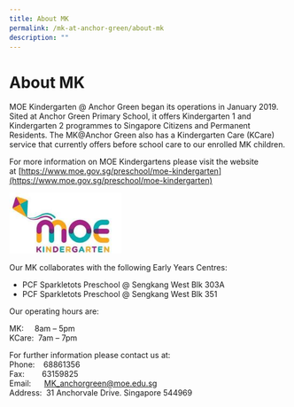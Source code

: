 ```yaml
---
title: About MK
permalink: /mk-at-anchor-green/about-mk
description: ""
---
```

About MK
========

MOE Kindergarten @ Anchor Green began its operations in January 2019. Sited at Anchor Green Primary School, it offers Kindergarten 1 and Kindergarten 2 programmes to Singapore Citizens and Permanent Residents. The MK@Anchor Green also has a Kindergarten Care (KCare) service that currently offers before school care to our enrolled MK children.

For more information on MOE Kindergartens please visit the website at [https://www.moe.gov.sg/preschool/moe-kindergarten](https://www.moe.gov.sg/preschool/moe-kindergarten)

<img src="/images/MOE%20Kindergarten2.jpg"  
style="width:40%">

Our MK collaborates with the following Early Years Centres:

*   PCF Sparkletots Preschool @ Sengkang West Blk 303A
*   PCF Sparkletots Preschool @ Sengkang West Blk 351

Our operating hours are:

MK:     8am – 5pm  
KCare:  7am – 7pm

For further information please contact us at:   
Phone:    68861356  
Fax:        63159825  
Email:      [MK\_anchorgreen@moe.edu.sg](mailto:MK_anchorgreen@moe.edu.sg)  
Address:  31 Anchorvale Drive. Singapore 544969